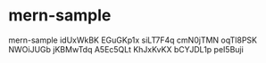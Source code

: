 # mern-sample
mern-sample
idUxWkBK
EGuGKp1x
siLT7F4q
cmN0jTMN
oqTl8PSK
NWOiJUGb
jKBMwTdq
A5Ec5QLt
KhJxKvKX
bCYJDL1p
peI5Buji
